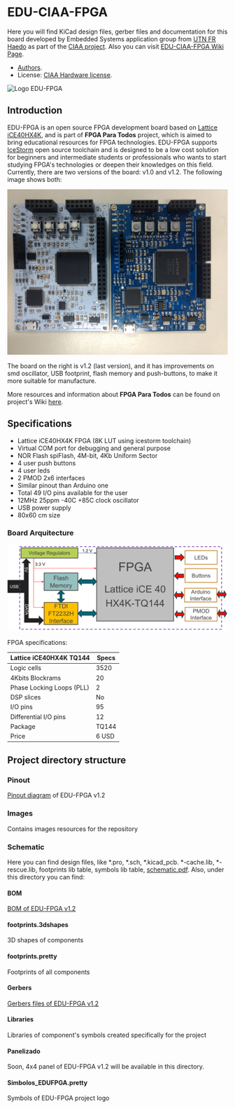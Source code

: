 # EDU-CIAA-FPGA

Here you will find KiCad design files, gerber files and documentation for this board developed by Embedded Systems application group from [UTN FR Haedo](http://www.frh.utn.edu.ar/) as part of the [CIAA project](http://www.proyecto-ciaa.com.ar/).
Also you can visit [EDU-CIAA-FPGA Wiki Page](http://www.proyecto-ciaa.com.ar/devwiki/doku.php?id=desarrollo:edu-fpga).

 - [Authors](AUTHORS.md).
 - License: [CIAA Hardware license](LICENSE).

![Logo EDU-FPGA](https://gitlab.com/RamadrianG/wiki---fpga-para-todos/-/wikis/uploads/1a27ff0b03e42e60aa395881f77d3749/LOGO_3.png)

## Introduction
EDU-FPGA is an open source FPGA development board based on [Lattice iCE40HX4K](http://www.latticesemi.com/iCE40), and is part of **FPGA Para Todos** project, which is aimed to bring educational resources for FPGA technologies. EDU-FPGA supports [IceStorm](http://www.clifford.at/icestorm/) open source toolchain and is designed to be a low cost solution for beginners and intermediate students or professionals who wants to start studying FPGA's technologies or deepen their knowledges on this field. Currently, there are two versions of the board: v1.0 and v1.2. The following image shows both:

![Versiones](Images/Versiones.jpeg)

The board on the right is v1.2 (last version), and it has improvements on smd oscillator, USB footprint, flash memory and push-buttons, to make it more suitable for manufacture. 

More resources and information about **FPGA Para Todos** can be found on project's Wiki [here](https://gitlab.com/RamadrianG/wiki---fpga-para-todos/-/wikis/FPGA-para-Todos).


## Specifications

* Lattice iCE40HX4K FPGA (8K LUT using icestorm toolchain)
* Virtual COM port for debugging and general purpose
* NOR Flash spiFlash, 4M-bit, 4Kb Uniform Sector 
* 4 user push buttons
* 4 user leds
* 2 PMOD 2x6 interfaces
* Similar pinout than Arduino one
* Total 49 I/O pins available for the user
* 12MHz 25ppm -40C +85C clock oscillator
* USB power supply
* 80x60 cm size


### Board Arquitecture

![EDU-FPGA arquitecture](Images/EDU-FPGA-2.png)

FPGA specifications:


| **Lattice iCE40HX4K TQ144**        |**Specs**|
| ---------------------------------- | ------- |
| Logic cells                        | 3520    |
| 4Kbits Blockrams                   | 20      |
| Phase Locking Loops (PLL)          | 2       |
| DSP slices                         | No      |
| I/O pins                           | 95      |
| Differential I/O pins              | 12      |
| Package                            | TQ144   |
| Price                              | 6 USD   |


## Project directory structure

### Pinout
[Pinout diagram](Pinout/Pinout%20EDU%20FPGA.pdf) of EDU-FPGA v1.2
### Images
Contains images resources for the repository

### Schematic
Here you can find design files, like *.pro, *.sch, *.kicad_pcb. *-cache.lib, *-rescue.lib, footprints lib table, symbols lib table, [schematic.pdf](Schematic/schematic.pdf). Also, under this directory you can find:

#### BOM
[BOM of EDU-FPGA v1.2 ](Schematic/BOM/BOM.ods)

#### footprints.3dshapes
3D shapes of components

#### footprints.pretty
Footprints of all components

#### Gerbers
[Gerbers files of EDU-FPGA v1.2](Schematic/Gerbers)

#### Libraries
Libraries of component's symbols created specifically for the project

#### Panelizado
Soon, 4x4 panel of EDU-FPGA v1.2 will be available in this directory.
<!--Here you can also find [Gerbers](Schematic/Panelizado/V1.2/Gerbers) of 4x4 panel.-->

#### Simbolos_EDUFPGA.pretty
Symbols of EDU-FPGA project logo



